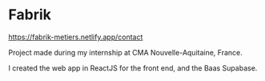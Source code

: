 # Fabrik
https://fabrik-metiers.netlify.app/contact

Project made during my internship at CMA Nouvelle-Aquitaine, France. 

I created the web app in ReactJS for the front end, and the Baas Supabase.
